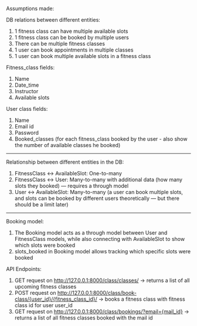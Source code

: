 Assumptions made:

DB relations between different entities:

1. 1 fitness class can have multiple available slots
2. 1 fitness class can be booked by multiple users
3. There can be multiple fitness classes 
4. 1 user can book appointments in multiple classes
5. 1 user can book multiple available slots in a fitness class

Fitness_class fields:

1. Name
2. Date_time
3. Instructor
4. Available slots

User class fields: 

1. Name
2. Email id
3. Password
4. Booked_classes (for each fitness_class booked by the user - also show the number of available classes he booked)

___

Relationship between different entities in the DB:

1. FitnessClass ↔ AvailableSlot: One-to-many
2. FitnessClass ↔ User: Many-to-many with additional data (how many slots they booked) — requires a through model
3. User ↔ AvailableSlot: Many-to-many (a user can book multiple slots, and slots can be booked by different users theoretically — but there should be a limit later)

---

Booking model:

1. The Booking model acts as a through model between User and FitnessClass models, while also connecting with AvailableSlot to show which slots were booked
2. slots_booked in Booking model allows tracking which specific slots were booked

API Endpoints:
1. GET request on http://127.0.0.1:8000/class/classes/ -> returns a list of all upcoming fitness classes
2. POST request on http://127.0.0.1:8000/class/book-class/{user_id}/{fitness_class_id}/ -> books a fitness class with fitness class id for user user_id
3. GET request on http://127.0.0.1:8000/class/bookings/?email={mail_id} -> returns a list of all fitness classes booked with the mail id